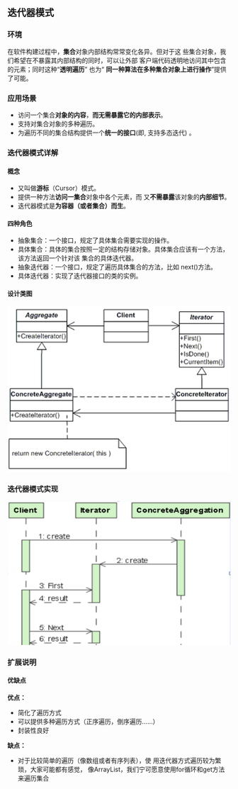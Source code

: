 ## 迭代器模式

### 环境

在软件构建过程中，**集合**对象内部结构常常变化各异。但对于这 些集合对象，我们希望在不暴露其内部结构的同时，可以让外部 客户端代码透明地访问其中包含的元素；同时这种“**透明遍历**” 也为“ **同一种算法在多种集合对象上进行操作**”提供了可能。

### 应用场景

- 访问一个集合**对象的内容**，**而无需暴露它的内部表示**。
- 支持对集合对象的多种遍历。
- 为遍历不同的集合结构提供一个**统一的接口**(即, 支持多态迭代) 。

### 迭代器模式详解 

#### 概念

- 又叫做**游标**（Cursor）模式。
- 提供一种方法**访问一集合**对象中各个元素，而 又**不需暴露**该对象的**内部细节**。
- 迭代器模式是**为容器（或者集合）而生**。

#### 四种角色

- 抽象集合：一个接口，规定了具体集合需要实现的操作。
- 具体集合：具体的集合按照一定的结构存储对象。具体集合应该有一个方法，该方法返回一个针对该 集合的具体迭代器。
- 抽象迭代器：一个接口，规定了遍历具体集合的方法，比如 next()方法。
- 具体迭代器：实现了迭代器接口的类的实例。

#### 设计类图

![iteratorDesignClass](images/iteratorDesignClass.png)

### 迭代器模式实现

![iteratorImplement ](images/iteratorImplement%20.png)

### 扩展说明

#### 优缺点

**优点：** 

- 简化了遍历方式
- 可以提供多种遍历方式（正序遍历，倒序遍历……）
- 封装性良好

**缺点：**

- 对于比较简单的遍历（像数组或者有序列表），使 用迭代器方式遍历较为繁琐，大家可能都有感觉， 像ArrayList，我们宁可愿意使用for循环和get方法 来遍历集合
